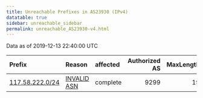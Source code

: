 ```yaml
---
title: Unreachable Prefixes in AS23930 (IPv4)
datatable: true
sidebar: unreachable_sidebar
permalink: unreachable_AS23930-v4.html
---
```


Data as of 2019-12-13 22:40:00 UTC


<div class="datatable-begin"></div>

| Prefix                                                   | Reason                                                                                                 | affected   |   Authorized AS |   MaxLength | Anchor                                       |   unreachable /24s |
|:---------------------------------------------------------|:-------------------------------------------------------------------------------------------------------|:-----------|----------------:|------------:|:---------------------------------------------|-------------------:|
| [117.58.222.0/24](https://stat.ripe.net/117.58.222.0/24) | [INVALID ASN](https://rpki-validator.ripe.net/announcement-preview?asn=AS23930&prefix=117.58.222.0/24) | complete   |            9299 |          19 | [APNIC](unreachable_APNIC_RPKI_Root-v4.html) |                  1 |

<div class="datatable-end"></div>